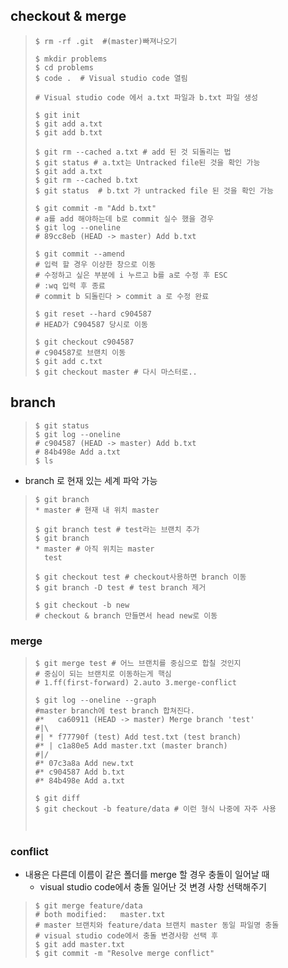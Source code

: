 ## checkout & merge

> ```shell
> $ rm -rf .git  #(master)빠져나오기
> 
> $ mkdir problems
> $ cd problems
> $ code .  # Visual studio code 열림
> 
> # Visual studio code 에서 a.txt 파일과 b.txt 파일 생성
> 
> $ git init
> $ git add a.txt
> $ git add b.txt
> 
> $ git rm --cached a.txt # add 된 것 되돌리는 법
> $ git status # a.txt는 Untracked file된 것을 확인 가능
> $ git add a.txt
> $ git rm --cached b.txt
> $ git status  # b.txt 가 untracked file 된 것을 확인 가능
> 
> $ git commit -m "Add b.txt" 
> # a를 add 해야하는데 b로 commit 실수 했을 경우
> $ git log --oneline
> # 89cc8eb (HEAD -> master) Add b.txt 
> 
> $ git commit --amend
> # 입력 할 경우 이상한 창으로 이동
> # 수정하고 싶은 부분에 i 누르고 b를 a로 수정 후 ESC
> # :wq 입력 후 종료
> # commit b 되돌린다 > commit a 로 수정 완료
> 
> $ git reset --hard c904587
> # HEAD가 C904587 당시로 이동
> 
> $ git checkout c904587
> # c904587로 브랜치 이동
> $ git add c.txt
> $ git checkout master # 다시 마스터로..
> 
> ```

## branch

> ```shell
> $ git status
> $ git log --oneline
> # c904587 (HEAD -> master) Add b.txt
> # 84b498e Add a.txt
> $ ls
> ```

- branch 로 현재 있는 세계 파악 가능

> ```shell
> $ git branch
> * master # 현재 내 위치 master
> 
> $ git branch test # test라는 브랜치 추가
> $ git branch
> * master # 아직 위치는 master
>   test
>   
> $ git checkout test # checkout사용하면 branch 이동
> $ git branch -D test # test branch 제거
> 
> $ git checkout -b new 
> # checkout & branch 만들면서 head new로 이동
> ```

### merge

> ```shell
> $ git merge test # 어느 브랜치를 중심으로 합칠 것인지
> # 중심이 되는 브랜치로 이동하는게 핵심
> # 1.ff(first-forward) 2.auto 3.merge-conflict
> 
> $ git log --oneline --graph
> #master branch에 test branch 합쳐진다.
> #*   ca60911 (HEAD -> master) Merge branch 'test'
> #|\
> #| * f77790f (test) Add test.txt (test branch)
> #* | c1a80e5 Add master.txt (master branch)
> #|/
> #* 07c3a8a Add new.txt
> #* c904587 Add b.txt
> #* 84b498e Add a.txt
> 
> $ git diff
> $ git checkout -b feature/data # 이런 형식 나중에 자주 사용
> 
> 
> 
> ```

### conflict

- 내용은 다른데 이름이 같은 폴더를 merge 할 경우 충돌이 일어날 때
  - visual studio code에서 충돌 일어난 것 변경 사항 선택해주기

> ```shell
> $ git merge feature/data
> # both modified:   master.txt
> # master 브랜치와 feature/data 브랜치 master 동일 파일명 충돌
> # visual studio code에서 충돌 변경사항 선택 후
> $ git add master.txt
> $ git commit -m "Resolve merge conflict"
> 
> ```

